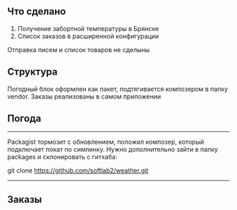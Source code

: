 ## Что сделано
1. Получение забортной температуры в Брянске
2. Список заказов в расширенной конфигурации

Отправка писем и список товаров не сделыны

## Структура
Погодный блок оформлен как пакет, подтягивается композером в папку vendor.
Заказы реализованы в самом приложении

## Погода
 *******
Packagist тормозит с обновлением, положил композер, который подключает покат по симлинку.
Нужно дополнительно зайти в папку packages и склонировать с гитхаба:

git clone https://github.com/softlab2/weather.git

*******

## Заказы

